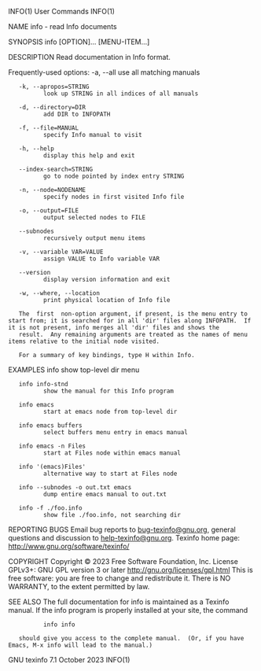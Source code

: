 INFO(1)                                                                                        User Commands                                                                                        INFO(1)

NAME
       info - read Info documents

SYNOPSIS
       info [OPTION]... [MENU-ITEM...]

DESCRIPTION
       Read documentation in Info format.

   Frequently-used options:
       -a, --all
              use all matching manuals

       -k, --apropos=STRING
              look up STRING in all indices of all manuals

       -d, --directory=DIR
              add DIR to INFOPATH

       -f, --file=MANUAL
              specify Info manual to visit

       -h, --help
              display this help and exit

       --index-search=STRING
              go to node pointed by index entry STRING

       -n, --node=NODENAME
              specify nodes in first visited Info file

       -o, --output=FILE
              output selected nodes to FILE

       --subnodes
              recursively output menu items

       -v, --variable VAR=VALUE
              assign VALUE to Info variable VAR

       --version
              display version information and exit

       -w, --where, --location
              print physical location of Info file

       The  first  non-option argument, if present, is the menu entry to start from; it is searched for in all 'dir' files along INFOPATH.  If it is not present, info merges all 'dir' files and shows the
       result.  Any remaining arguments are treated as the names of menu items relative to the initial node visited.

       For a summary of key bindings, type H within Info.

EXAMPLES
       info   show top-level dir menu

       info info-stnd
              show the manual for this Info program

       info emacs
              start at emacs node from top-level dir

       info emacs buffers
              select buffers menu entry in emacs manual

       info emacs -n Files
              start at Files node within emacs manual

       info '(emacs)Files'
              alternative way to start at Files node

       info --subnodes -o out.txt emacs
              dump entire emacs manual to out.txt

       info -f ./foo.info
              show file ./foo.info, not searching dir

REPORTING BUGS
       Email bug reports to bug-texinfo@gnu.org, general questions and discussion to help-texinfo@gnu.org.
       Texinfo home page: http://www.gnu.org/software/texinfo/

COPYRIGHT
       Copyright © 2023 Free Software Foundation, Inc.  License GPLv3+: GNU GPL version 3 or later <http://gnu.org/licenses/gpl.html>
       This is free software: you are free to change and redistribute it.  There is NO WARRANTY, to the extent permitted by law.

SEE ALSO
       The full documentation for info is maintained as a Texinfo manual.  If the info program is properly installed at your site, the command

              info info

       should give you access to the complete manual.  (Or, if you have Emacs, M-x info will lead to the manual.)

GNU texinfo 7.1                                                                                 October 2023                                                                                        INFO(1)
